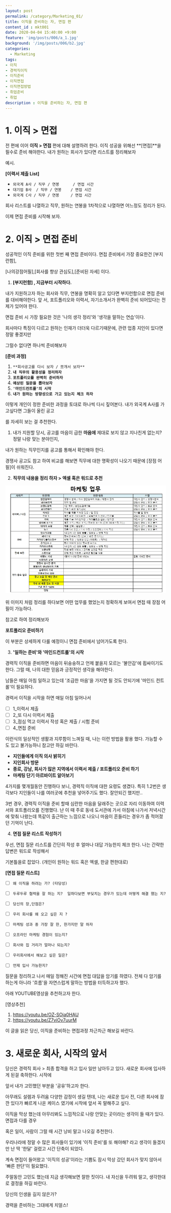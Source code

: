 ```yaml
---
layout: post
permalink: /category/Marketing_01/
title: 이직을 준비하는 자, 면접 편
content_id : mkt001
date: 2020-04-04 15:40:00 +9:00
feature: 'img/posts/006/a_1.jpg'
background: '/img/posts/006/b2.jpg'
categories:
  - Marketing
tags:
- 이직
- 경력직이직
- 이직준비
- 이직면접
- 이직면접방법
- 취업준비
- 취업  
description : 이직을 준비하는 자, 면접 편
---
```


# **1.**  이직 > 면접

전 편에 이어 **이직 > 면접** 편에 대해 설명하려 한다. 이직 성공을 위해선 **[면접]**을 필수로 준비 해야한다.  내가 원하는 회사가 있다면  리스트를 정리해보자



예시.

**[이력서 제출 List]**

- `외국계 A사 / 직무 / 연봉      / 면접 시간`  
- `대기업 B사  / 직무 / 연봉    / 면접 시간`
- `외국계 C사 / 직무 / 연봉     / 면접 시간`



회사 리스트를 나열하고 직무, 원하는 연봉을 1차적으로 나열하면 어느정도 정리가 된다.

이제 면접 준비를 시작해 보자.





#  2.  이직 > 면접 준비

성공적인 이직 준비를 위한 첫번 째 면접 준비이다.  면접 준비에서 가장 중요한건 [부지런함],

[나의강점어필],[회사를 향상 관심도],[준비된 자세] 이다.



1.  **[부지런함] , 지금부터 시작하다.**

내가 지원하고자 하는 회사와 직무, 연봉을 명확히 알고 있다면 부지런함으로 면접 준비를 대비해야한다. 앞 서, 포트폴리오와 이력서, 자기소개서가 완벽히 준비 되어있다는 전제가 있어야 한다.

면접 준비 시 가장 필요한 것은 '나의 생각 정리'와 '생각을 말하는 연습'이다.

회사마다 특징이 다르고 원하는 인재가 더더욱 다르기때문에, 관련 업종 지인이 있다면 정말 좋겠지만

그럴수 없다면 하나씩 준비해보자



**[준비 과정]**

1. `**회사공고를 다시 보자 / 쪼개서 보자**`
2. **``내 직무의 활용성을 정리하자``**
3. **``포트폴리오를 완벽히 준비하자``**
4. **``예상된 질문을 뽑아보자``**
5. **``'마인드컨트롤'의 시작``**
6. **``내가 원하는 방향성으로 가고 있는지 체크 하자``**



이렇게 개인이 정한 준비한 과정을 토대로 하나씩 다시 짚어본다. 내가 외국계 A사를 가고싶다면 그들이 올린 공고

를 자세히 보는 걸 추천한다.

1) 내가 지원할 당시, 공고를 마음이 급한 **마음에** 제대로 보지 않고 지나친게 없는지? 정말 나랑 맞는 분야인지,

내가 원하는 직무인지를 공고를 통해서 확인해야 한다.

경쟁사 공고도 참고 하여 비교를 해보면 직무에 대한 명확성이 나오기 때문에 [장점 어필]이 쉬워진다.



2. **직무의 내용을 정리 하자 > 엑셀 혹은 워드로 추천**

![표](/img/posts/006/c1.jpg)



위 이미지 처럼 정리를 하다보면 어떤 업무를 했었는지 정확하게 보여서 면접 때 장점 어필이 가능하다.

참고로 하여 정리해보자



**포트폴리오 준비하기**

이 부분은 상세하게 다룰 예정이니 면접 준비에서 넘어가도록 한다.



3. **'일하는 준비'와 '마인드컨트롤'의 시작**

경력직 이직을 준비하면 마음이 뒤숭숭하고 언제 붙을지 모르는 '불안감'에 휩싸이기도 한다. 그럴 때, 나의 대한 믿음과 긍정적인 생각을 해야한다.

남들은 매일 아침 일하고 있는데 '조급한 마음'을 가지면 될 것도 안되기에 '마인드 컨트롤'이 필요하다.

경력서 이직을 시작을 하면 매일 아침 일어나서



- [ ] 1_이력서 제출
- [ ] 2_또 다시 이력서 제출
- [ ] 3_점심 먹고 이력서 작성 혹은 제출 / 시험 준비
- [ ] 4_면접 준비

이런식의 일상적인 생활과 지루함이 느껴질 때, 나는 이런 방법을 활용 했다. 가능할 수도 있고 불가능하니 참고만 하길 바란다.



- **지인들에게 이직 의사 밝히기**
- **지인회사 방문**
- **종로, 강남, 회사가 많은 지역에서 이력서 제출 / 포트폴리오 준비 하기**
- **마케팅 단기 아르바이트 알아보기**



4가지를 몇개월동안 진행하다 보니, 경력직 이직에 대한 요령도 생겼다. 특히 1.2번은 생각보다 지인들이 나를 여러곳에 추천을 넣어주기도 했다. 잘안되긴 했지만..

3번 경우, 경력직 이직을 준비 할때 심란한 마음을 달래주는 곳으로 자리 이동하여 이력서와 포트폴리오를 진행했다. 난 이 때 주로 동네 도서관에 가서 아침에 나가서 저녁시간에 맞춰 나왔는데 똑같이 출근하는 느낌으로 나오니 마음이 흔들리는 경우가 좀 적어졌던 기억이 난다.



4. **면접 질문 리스트 작성하기**

우선, 면접 질문 리스트를 간단히 작성 후 얼마나 대답 가능한지 체크 한다. 나는 간략한 답변은 워드로 작성해서

기본틀을로 잡았다. (개인이 원하는 워드 혹은 엑셀, 한글 편한대로)



**[면접 질문 리스트]**

- [ ] `왜 이직을 하려는 가? (타당성)`

- [ ] `두루두루 협력을 잘 하는 지?  일하다보면 부딪치는 경우가 있는데 어떻게 해결 했는 지?`

- [ ] `당신의 장,단점은?`

- [ ] `우리 회사를 왜 오고 싶은 지 ?`

- [ ] `마케팅 성과 중 가장 잘 한, 한가지만 말 하자`

- [ ] `오프라인 마케팅 경험이 있는지?`

- [ ] `회사와 집 거리가 얼마나 되는지?`

- [ ]  `우리회사에서 해보고 싶은 일은?`
- [ ]  `언제 입사 가능한지?`



질문을 정리하고 나서 매일 정해진 시간에 면접 대답을 암기를 하였다. 전체 다 암기를 하는게 아니라 '흐름'을 자연스럽게 말하는 방법을 터득하고자 했다.



아래 YOUTUBE영상을 추천하고자 한다.



[영상추천]

1.  https://youtu.be/OZ-SOja0HAU
2. https://youtu.be/Z7viOv7uurM



이 글을 읽은 당신, 이직을 준비하는 면접과정 차근차근 해보길 바란다.



# 3. 새로운 회사, 시작의 앞서

당신은 경력직 회사 > 최종 합격을 하고 입사 일만 남아두고 있다. 새로운 회사에 입사하게 된걸 축하한다. 시작에

앞서 내가 고민했던 부분을 '공유'하고자 한다.

아무래도 설렘과 두려움 다양한 감정이 생길 텐데, 나는 새로운 입사 전, 다른 회사에 잠깐 있다가 빠르게 나온 케이스 였기에 시작에 앞서 꼭 말해주고 싶다.



이직을 막상 했는데 아무리봐도 느낌적으로 나랑 안맞는 곳이라는 생각이 들 때가 있다. 면접과 다를 경우

혹은 일이, 사람이 그럴 때 시간 낭비 말고 나오길 추천한다.

우리나라에 정말 수 많은 회사들이 있기에 '이직 준비'를 또 해야해? 라고 생각이 들겠지만 난 딱 '한달' 걸렸고 시간 단축이 되었다.

계속 면접이 들어왔고 '이직의 성공'이라는 기쁨도 잠시 막상 갔던 회사가 맞지 않아서 '빠른 판단'이 필요했다.

주말동안 고민도 했는데 지금 생각해보면 잘한 짓이다. 내 자신을 두려워 말고, 생각한대로 결정을 하길 바란다.



당신의 인생을 길지 않은가?

경력을 준비하는 그대에게 치얼스!
